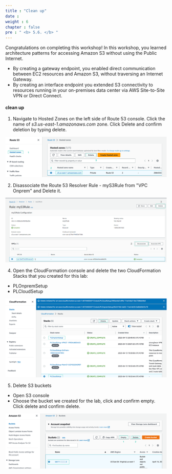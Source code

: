 ```yaml
---
title : "Clean up"
date : 
weight : 6
chapter : false
pre : " <b> 5.6. </b> "
---
```

Congratulations on completing this workshop! 
In this workshop, you learned architecture patterns for accessing Amazon S3 without using the Public Internet. 
+ By creating a gateway endpoint, you enabled direct communication between EC2 resources and Amazon S3, without traversing an Internet Gateway. 
+ By creating an interface endpoint you extended S3 connectivity to resources running in your on-premises data center via AWS Site-to-Site VPN or Direct Connect. 

#### clean up
1. Navigate to Hosted Zones on the left side of Route 53 console. Click the name of *s3.us-east-1.amazonaws.com* zone. Click Delete and confirm deletion by typing delete. 

![hosted zone](/images/5-Workshop/5.6-Cleanup/delete-zone.png)

2. Disassociate the Route 53 Resolver Rule - myS3Rule from "VPC Onprem" and Delete it. 

![hosted zone](/images/5-Workshop/5.6-Cleanup/vpc.png)

4. Open the CloudFormation console  and delete the two CloudFormation Stacks that you created for this lab:
+ PLOnpremSetup
+ PLCloudSetup

![delete stack](/images/5-Workshop/5.6-Cleanup/delete-stack.png)

5. Delete S3 buckets
+ Open S3 console
+ Choose the bucket we created for the lab, click and confirm empty. Click delete and confirm delete.

![delete s3](/images/5-Workshop/5.6-Cleanup/delete-s3.png)